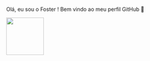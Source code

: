 Olá, eu sou o Foster ! 
Bem vindo ao meu perfil GitHub 👋

<img src="https://cdn.jsdelivr.net/gh/devicons/devicon/icons/linkedin/linkedin-original.svg" width="100px"/>
          
          

 
          
